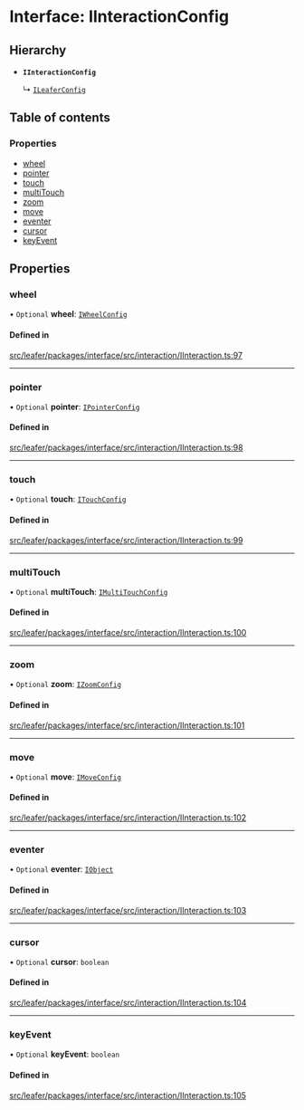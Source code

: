 # Interface: IInteractionConfig

## Hierarchy

- **`IInteractionConfig`**

  ↳ [`ILeaferConfig`](ILeaferConfig.md)

## Table of contents

### Properties

- [wheel](IInteractionConfig.md#wheel)
- [pointer](IInteractionConfig.md#pointer)
- [touch](IInteractionConfig.md#touch)
- [multiTouch](IInteractionConfig.md#multitouch)
- [zoom](IInteractionConfig.md#zoom)
- [move](IInteractionConfig.md#move)
- [eventer](IInteractionConfig.md#eventer)
- [cursor](IInteractionConfig.md#cursor)
- [keyEvent](IInteractionConfig.md#keyevent)

## Properties

### wheel

• `Optional` **wheel**: [`IWheelConfig`](IWheelConfig.md)

#### Defined in

[src/leafer/packages/interface/src/interaction/IInteraction.ts:97](https://github.com/leaferjs/leafer/blob/c0a3cd1f6ba179c1348a90558ab02097cb535d9a/packages/interface/src/interaction/IInteraction.ts#L97)

___

### pointer

• `Optional` **pointer**: [`IPointerConfig`](IPointerConfig.md)

#### Defined in

[src/leafer/packages/interface/src/interaction/IInteraction.ts:98](https://github.com/leaferjs/leafer/blob/c0a3cd1f6ba179c1348a90558ab02097cb535d9a/packages/interface/src/interaction/IInteraction.ts#L98)

___

### touch

• `Optional` **touch**: [`ITouchConfig`](ITouchConfig.md)

#### Defined in

[src/leafer/packages/interface/src/interaction/IInteraction.ts:99](https://github.com/leaferjs/leafer/blob/c0a3cd1f6ba179c1348a90558ab02097cb535d9a/packages/interface/src/interaction/IInteraction.ts#L99)

___

### multiTouch

• `Optional` **multiTouch**: [`IMultiTouchConfig`](IMultiTouchConfig.md)

#### Defined in

[src/leafer/packages/interface/src/interaction/IInteraction.ts:100](https://github.com/leaferjs/leafer/blob/c0a3cd1f6ba179c1348a90558ab02097cb535d9a/packages/interface/src/interaction/IInteraction.ts#L100)

___

### zoom

• `Optional` **zoom**: [`IZoomConfig`](IZoomConfig.md)

#### Defined in

[src/leafer/packages/interface/src/interaction/IInteraction.ts:101](https://github.com/leaferjs/leafer/blob/c0a3cd1f6ba179c1348a90558ab02097cb535d9a/packages/interface/src/interaction/IInteraction.ts#L101)

___

### move

• `Optional` **move**: [`IMoveConfig`](IMoveConfig.md)

#### Defined in

[src/leafer/packages/interface/src/interaction/IInteraction.ts:102](https://github.com/leaferjs/leafer/blob/c0a3cd1f6ba179c1348a90558ab02097cb535d9a/packages/interface/src/interaction/IInteraction.ts#L102)

___

### eventer

• `Optional` **eventer**: [`IObject`](IObject.md)

#### Defined in

[src/leafer/packages/interface/src/interaction/IInteraction.ts:103](https://github.com/leaferjs/leafer/blob/c0a3cd1f6ba179c1348a90558ab02097cb535d9a/packages/interface/src/interaction/IInteraction.ts#L103)

___

### cursor

• `Optional` **cursor**: `boolean`

#### Defined in

[src/leafer/packages/interface/src/interaction/IInteraction.ts:104](https://github.com/leaferjs/leafer/blob/c0a3cd1f6ba179c1348a90558ab02097cb535d9a/packages/interface/src/interaction/IInteraction.ts#L104)

___

### keyEvent

• `Optional` **keyEvent**: `boolean`

#### Defined in

[src/leafer/packages/interface/src/interaction/IInteraction.ts:105](https://github.com/leaferjs/leafer/blob/c0a3cd1f6ba179c1348a90558ab02097cb535d9a/packages/interface/src/interaction/IInteraction.ts#L105)
